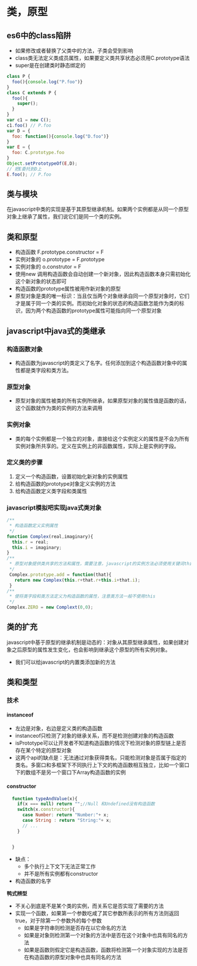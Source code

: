 # 类，原型

## es6中的class陷阱
- 如果修改或者替换了父类中的方法，子类会受到影响
- class类无法定义类成员属性，如果要定义类共享状态必须用C.prototype语法
- super是在创建类时静态绑定的
```js
class P {
  foo(){console.log("P.foo")}
}
class C extends P {
  foo(){
    super();
  }
}
var c1 = new C();
c1.foo() // P.foo
var D = {
  foo: function(){console.log("D.foo")}
}
var E = {
  foo: C.prototype.foo
}
Object.setPrototypeOf(E,D);
// 把E委托到D上
E.foo(); // P.foo
```
## 类与模块
 在javascript中类的实现是基于其原型继承机制。如果两个实例都是从同一个原型对象上继承了属性，我们说它们是同一个类的实例。
## 类和原型
- 构造函数 F.prototype.constructor = F
- 实例对象的 o.prototype = F.prototype
- 实例对象的 o.construtor = F
- 使用new 调用构造函数会自动创建一个新对象，因此构造函数本身只需初始化这个新对象的状态即可
- 构造函数的prototype属性被用作新对象的原型
- 原型对象是类的唯一标识：当且仅当两个对象继承自同一个原型对象时，它们才是属于同一个类的实例。而初始化对象的状态的构造函数怎能作为类的标识，因为两个构造函数的prototype属性可能指向同一个原型对象

## javascript中java式的类继承
### 构造函数对象
- 构造函数为javascript的类定义了名字。任何添加到这个构造函数对象中的属性都是类字段和类方法。
### 原型对象
- 原型对象的属性被类的所有实例所继承，如果原型对象的属性值是函数的话，这个函数就作为类的实例的方法来调用
### 实例对象
- 类的每个实例都是一个独立的对象，直接给这个实例定义的属性是不会为所有实例对象所共享的。定义在实例上的非函数属性，实际上是实例的字段。

### 定义类的步骤
1. 定义一个构造函数，设置初始化新对象的实例属性
2. 给构造函数的prototype对象定义实例的方法
3. 给构造函数定义类字段和类属性

### javascript模拟吧实现java式类对象
```js
/**
 * 构造函数定义实例属性
 */
function Complex(real,imaginary){
  this.r = real;
  this.i = imaginary;
}
/**
 * 原型对象提供类共享的方法和属性，需要注意，javascript的实例方法必须使用关键词this
 */
 Complex.prototype.add = function(that){
   return new Complex(this.r+that.r+this.i+that.i);
 }
/**
 * 使将类字段和类方法定义为构造函数的属性，注意类方法一般不使用this
 */
Complex.ZERO = new Complext(0,0);
```
## 类的扩充
javascript中基于原型的继承机制是动态的：对象从其原型继承属性，如果创建对象之后原型的属性发生变化，也会影响到继承这个原型的所有实例对象。
- 我们可以给javascript的内置类添加新的方法

## 类和类型
### 技术
#### instanceof
  - 左边是对象，右边是定义类的构造函数
  - instanceof只检测了对象的继承关系，而不是检测创建对象的构造函数
  - isPrototype可以让开发者不知道构造函数的情况下检测对象的原型链上是否存在某个特定的原型对象
  - 这两个api的缺点是：无法通过对象获得类名，只能检测对象是否属于指定的类名。多窗口和多框架下不同执行上下文的构造函数相互独立，比如一个窗口下的数组不是另一个窗口下Array构造函数的实例
  
#### constructor
```js
  function typeAndValue(x){
    if(x === null) return "";//Null 和Undefined没有构造函数
    switch(x.constructor){
      case Number: return "Number:"+ x;
      case String : return "String:"+ x;
      // ...
    }


  }
```
- 缺点：
  - 多个执行上下文下无法正常工作
  - 并不是所有实例都有constructor
- 构造函数的名字

**鸭式辨型**
- 不关心到底是不是某个类的实例，而关系它是否实现了需要的方法
- 实现一个函数，如果第一个参数吃咸了其它参数所表示的所有方法则返回true，对于除第一个参数外的每个参数
  - 如果是字符串则检测是否存在以它命名的方法
  - 如果是对象则检测第一个对象的方法中是否在这个对象中也具有同名的方法
  - 如果是函数则假定它是构造函数，函数将检测第一个对象实现的方法是否在构造函数的原型对象中也具有同名的方法